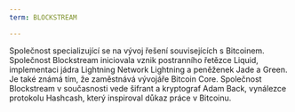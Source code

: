 ```yaml
---
term: BLOCKSTREAM

---
```

Společnost specializující se na vývoj řešení souvisejících s Bitcoinem. Společnost Blockstream iniciovala vznik postranního řetězce Liquid, implementaci jádra Lightning Network Lightning a peněženek Jade a Green. Je také známá tím, že zaměstnává vývojáře Bitcoin Core. Společnost Blockstream v současnosti vede šifrant a kryptograf Adam Back, vynálezce protokolu Hashcash, který inspiroval důkaz práce v Bitcoinu.